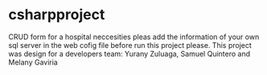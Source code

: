 # csharpproject
CRUD form for a hospital neccesities
pleas add the information of your own sql server in the web cofig file before run this project please. 
This project was design for a developers team: Yurany Zuluaga, Samuel Quintero and Melany Gaviria 
